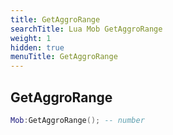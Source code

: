 ```yaml
---
title: GetAggroRange
searchTitle: Lua Mob GetAggroRange
weight: 1
hidden: true
menuTitle: GetAggroRange
---
```

## GetAggroRange
```lua
Mob:GetAggroRange(); -- number
```
